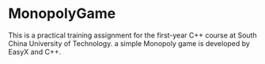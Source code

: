 # MonopolyGame
This is a practical training assignment for the first-year C++ course at South China University of Technology. a simple Monopoly game is developed by EasyX and C++.
